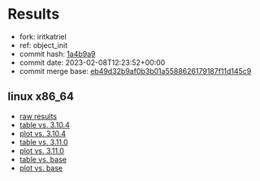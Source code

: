 # Results

- fork: iritkatriel
- ref: object_init
- commit hash: [1a4b9a9](https://github.com/iritkatriel/cpython/commit/1a4b9a9)
- commit date: 2023-02-08T12:23:52+00:00
- commit merge base: [eb49d32b9af0b3b01a5588626179187f11d145c9](https://github.com/iritkatriel/cpython/commit/eb49d32b9af0b3b01a5588626179187f11d145c9)

## linux x86_64

- [raw results](bm-20230208-linux-x86_64-iritkatriel-object_init-3.12.0a5%2B-1a4b9a9.json)
- [table vs. 3.10.4](bm-20230208-linux-x86_64-iritkatriel-object_init-3.12.0a5%2B-1a4b9a9-vs-3.10.4.md)
- [plot vs. 3.10.4](bm-20230208-linux-x86_64-iritkatriel-object_init-3.12.0a5%2B-1a4b9a9-vs-3.10.4.png)
- [table vs. 3.11.0](bm-20230208-linux-x86_64-iritkatriel-object_init-3.12.0a5%2B-1a4b9a9-vs-3.11.0.md)
- [plot vs. 3.11.0](bm-20230208-linux-x86_64-iritkatriel-object_init-3.12.0a5%2B-1a4b9a9-vs-3.11.0.png)
- [table vs. base](bm-20230208-linux-x86_64-iritkatriel-object_init-3.12.0a5%2B-1a4b9a9-vs-base.md)
- [plot vs. base](bm-20230208-linux-x86_64-iritkatriel-object_init-3.12.0a5%2B-1a4b9a9-vs-base.png)

